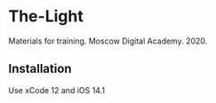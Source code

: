 # The-Light

Materials for training. Moscow Digital Academy. 2020.

## Installation
Use xCode 12 and iOS 14.1
